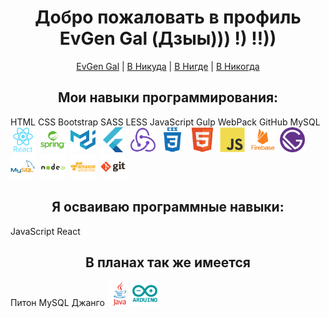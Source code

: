 <div align="center">
  <h1>Добро пожаловать в профиль EvGen Gal (Дзыы))) !) !!))</h1>
    <a href="#" target="_blank">EvGen Gal</a> | 
    <a href="#" target="_blank">В Никуда</a> | 
    <a href="#" target="_blank">В Нигде</a> | 
    <a href="#" target="_blank">В Никогда</a>
  </p>
</div>
<!-- [![EvGen Gal][EvGen]][vk] | 
[![В Никуда][nowhereTo]][nwt] | 
[![В Нигде][nowhere]][nwe] | 
[![В Никогда][inNever]][inr] -->

<h2 align="center">Мои навыки программирования:</h2>
HTML CSS Bootstrap SASS LESS JavaScript Gulp WebPack GitHub MySQL
<div>
  <img src="https://github.com/devicons/devicon/blob/master/icons/react/react-original-wordmark.svg" title="React" alt="React" width="40" height="40"/>&nbsp;
  <img src="https://github.com/devicons/devicon/blob/master/icons/spring/spring-original-wordmark.svg" title="Spring" alt="Spring" width="40" height="40"/>&nbsp;
  <img src="https://github.com/devicons/devicon/blob/master/icons/materialui/materialui-original.svg" title="Material UI" alt="Material UI" width="40" height="40"/>&nbsp;
  <img src="https://github.com/devicons/devicon/blob/master/icons/flutter/flutter-original.svg" title="Flutter" alt="Flutter" width="40" height="40"/>&nbsp;
  <img src="https://github.com/devicons/devicon/blob/master/icons/redux/redux-original.svg" title="Redux" alt="Redux " width="40" height="40"/>&nbsp;
  <img src="https://github.com/devicons/devicon/blob/master/icons/css3/css3-plain-wordmark.svg"  title="CSS3" alt="CSS" width="40" height="40"/>&nbsp;
  <img src="https://github.com/devicons/devicon/blob/master/icons/html5/html5-original.svg" title="HTML5" alt="HTML" width="40" height="40"/>&nbsp;
  <img src="https://github.com/devicons/devicon/blob/master/icons/javascript/javascript-original.svg" title="JavaScript" alt="JavaScript" width="40" height="40"/>&nbsp;
  <img src="https://github.com/devicons/devicon/blob/master/icons/firebase/firebase-plain-wordmark.svg" title="Firebase" alt="Firebase" width="40" height="40"/>&nbsp;
  <img src="https://github.com/devicons/devicon/blob/master/icons/gatsby/gatsby-original.svg" title="Gatsby"  alt="Gatsby" width="40" height="40"/>&nbsp;
  <img src="https://github.com/devicons/devicon/blob/master/icons/mysql/mysql-original-wordmark.svg" title="MySQL"  alt="MySQL" width="40" height="40"/>&nbsp;
  <img src="https://github.com/devicons/devicon/blob/master/icons/nodejs/nodejs-original-wordmark.svg" title="NodeJS" alt="NodeJS" width="40" height="40"/>&nbsp;
  <img src="https://github.com/devicons/devicon/blob/master/icons/amazonwebservices/amazonwebservices-plain-wordmark.svg" title="AWS" alt="AWS" width="40" height="40"/>&nbsp;
  <img src="https://github.com/devicons/devicon/blob/master/icons/git/git-original-wordmark.svg" title="Git" **alt="Git" width="40" height="40"/>
<div/>

<h2 align="center">Я осваиваю программные навыки:</h2>
JavaScript React 

<h2 align="center">В планах так же имеется</h2>
Питон MySQL Джанго <img src="https://github.com/devicons/devicon/blob/master/icons/java/java-original-wordmark.svg" title="Java" alt="Java" width="40" height="40"/><img src="https://github.com/devicons/devicon/blob/master/icons/arduino/arduino-original-wordmark.svg" title="Git" **alt="Git" width="40" height="40"/>

<!--
**EvgenGal1/EvgenGal1** is a ✨ _special_ ✨ repository because its `README.md` (this file) appears on your GitHub profile.

Here are some ideas to get you started:

- 🔭 I’m currently working on ...
- 🌱 I’m currently learning ...
- 👯 I’m looking to collaborate on ...
- 🤔 I’m looking for help with ...
- 💬 Ask me about ...
- 📫 How to reach me: ...
- 😄 Pronouns: ...
- ⚡ Fun fact: ...
-->
